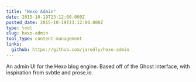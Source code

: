 ```yaml
---
title: "Hexo Admin"
date: 2015-10-19T23:12:00.000Z
posted_date: 2015-10-19T23:12:00.000Z
type: tool
slug: hexo-admin
tool_type: content-management
links:
  github: https://github.com/jaredly/hexo-admin
---
```

An admin UI for the Hexo blog engine. Based off of the Ghost interface, with inspiration from svbtle and prose.io.





